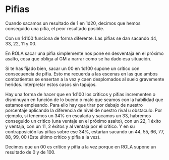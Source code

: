
Pifias
======

Cuando sacamos un resultado de 1 en 1d20, decimos que hemos conseguido una pifia, el peor resultado posible.

Con un 1d100 funciona de forma diferente. Las pifias se dan sacando 44, 33, 22, 11 y 00.

En ROLA sacar una pifia simplemente nos pone en desventaja en el próximo asalto, cosa que obliga al GM a narrar como se ha dado esa situación.

Si te has fijado bien, sacar un 00 en 1d100 supone un crítico con consecuencia de pifia. Esto me recuerda a las escenas en las que ambos combatientes se ensertan a la vez y caen desplomados al suelo gravemente heridos. Interpretar estos casos sin tapujos.

Hay una forma de hacer que en 1d100 los críticos y pifias incrementen o disminuyan en función de lo bueno o malo que seamos con la habilidad que estamos empleando. Para ello hay que tirar por debajo de nuestro porcentaje aplicando la diferencia de nivel de nuestro rival u obstaculo. Por ejemplo, si tenemos un 34% en escalada y sacamos un 33, habremos conseguido un critico (una ventaje en el próximo asalto), con un 22, 1 éxito y ventaja, con un 11, 2 éxitos y al ventaja por el crítico. Y en su contraposición las pifias sobre ese 34%, estarían sacando un 44, 55, 66, 77, 88, 99, 00 (Este último crítico y pifia a la vez).

Decimos que un 00 es crítico y pifia a la vez porque en ROLA supone un resultado de 0 y de 100.